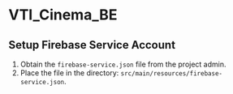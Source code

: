 # VTI_Cinema_BE
## Setup Firebase Service Account
1. Obtain the `firebase-service.json` file from the project admin.
2. Place the file in the directory: `src/main/resources/firebase-service.json`.